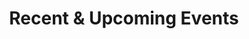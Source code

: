 ---
title: Recent & Upcoming Events
type: landing

sections:
##############################################################################
# 1 · Dynamic list — seminars (.md files in content/event/)
##############################################################################
- block: collection
  content:
    title: Seminars
    page_type: event
    order: desc
    count: 20
  design:
    view: compact
    show_date: true
    show_location: true
    columns: "1"

##############################################################################
# 2 · Manually-curated Workshops & Conferences (HTML cards)
##############################################################################
- block: markdown
  content:
    title: Workshops & Conferences
    text: |
      <!-- CARD 1 ────────────────────────────────────────────────────────── -->
      <div class="media stream-item view-compact">
        <div class="media-body">
          <div class="section-subheading article-title mb-0">
            <a href="https://example.com/graphical-models-2024" target="_blank" rel="noopener">
              Barcelona Workshop on Graphical Models
            </a>
          </div>
          <div class="article-style">
            Hands-on meeting on structure learning & inference in graphical models.
          </div>
          <div class="stream-meta article-metadata">
            3–5&nbsp;Jul&nbsp;2024 · UPF Campus Ciutadella
          </div>
        </div>

        <!-- thumbnail (appears on the right) -->
        <a class="ml-3" href="https://example.com/graphical-models-2024" target="_blank" rel="noopener">
          <img src="/media/event/gm2024.jpg" alt="Graphical Models Workshop"
               width="110" height="110" loading="lazy">
        </a>
      </div>

      <!-- CARD · Google Focused Award Mini-workshop ───────────────────────── -->
      <div class="media stream-item view-compact">
        <div class="media-body">
          <div class="section-subheading article-title mb-0">
            <!-- no public website → linkless title -->
            Google Focused Award Mini-workshop
          </div>

          <div class="article-style">
            Joint UPF & Google Zurich workshop on machine-learning theory.
          </div>

          <div class="stream-meta article-metadata">
            7–8&nbsp;Mar&nbsp;2021 · UPF Campus Ciutadella
          </div>
        </div>

        <!-- thumbnail on the right -->
        <a class="ml-3" href="#" aria-label="Workshop image">
          <img src="/media/event/download-6-.jpeg"
               alt="Mini-workshop banner"
               width="110" height="110" loading="lazy">
        </a>
      </div>

      <!-- CARD 2 ────────────────────────────────────────────────────────── -->
      <div class="media stream-item view-compact">
        <div class="media-body">
          <div class="section-subheading article-title mb-0">
            <a href="https://example.com/bayescomp-2025" target="_blank" rel="noopener">
              10<sup>th</sup> Bayesian Computing Conference
            </a>
          </div>
          <div class="article-style">
            Advances in scalable Bayesian computation.
          </div>
          <div class="stream-meta article-metadata">
            12–14&nbsp;Jan&nbsp;2025 · UPF Auditorium
          </div>
        </div>

        <a class="ml-3" href="https://example.com/bayescomp-2025" target="_blank" rel="noopener">
          <img src="/media/event/bayescomp2025.png" alt="BayesComp 2025 logo"
               width="110" height="110" loading="lazy">
        </a>
      </div>
  design:
    columns: "1"
---